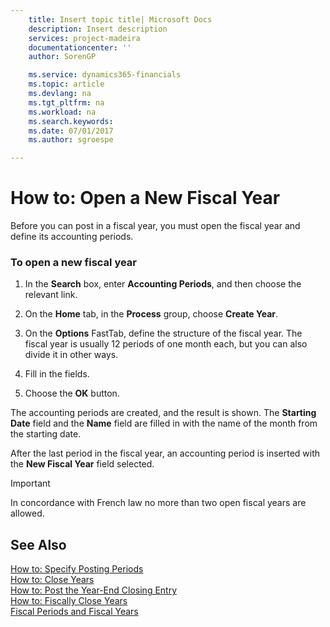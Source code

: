 ```yaml
---
    title: Insert topic title| Microsoft Docs
    description: Insert description
    services: project-madeira
    documentationcenter: ''
    author: SorenGP

    ms.service: dynamics365-financials
    ms.topic: article
    ms.devlang: na
    ms.tgt_pltfrm: na
    ms.workload: na
    ms.search.keywords:
    ms.date: 07/01/2017
    ms.author: sgroespe

---
```

# How to: Open a New Fiscal Year
Before you can post in a fiscal year, you must open the fiscal year and define its accounting periods.  
  
### To open a new fiscal year  
  
1.  In the **Search** box, enter **Accounting Periods**, and then choose the relevant link.  
  
2.  On the **Home** tab, in the **Process** group, choose **Create Year**.  
  
3.  On the **Options** FastTab, define the structure of the fiscal year. The fiscal year is usually 12 periods of one month each, but you can also divide it in other ways.  
  
4.  Fill in the fields.  
  
       
  
5.  Choose the **OK** button.  
  
 The accounting periods are created, and the result is shown. The **Starting Date** field and the **Name** field are filled in with the name of the month from the starting date.  
  
 After the last period in the fiscal year, an accounting period is inserted with the **New Fiscal Year** field selected.  
  
> [!IMPORTANT]  
>  In concordance with French law no more than two open fiscal years are allowed.  
  
## See Also  
 [How to: Specify Posting Periods](../how-to-specify-posting-periods.md)   
 [How to: Close Years](../how-to-close-years.md)   
 [How to: Post the Year-End Closing Entry](../how-to-post-the-year-end-closing-entry.md)   
 [How to: Fiscally Close Years](../how-to-fiscally-close-years.md)   
 [Fiscal Periods and Fiscal Years](../fiscal-periods-and-fiscal-years.md)